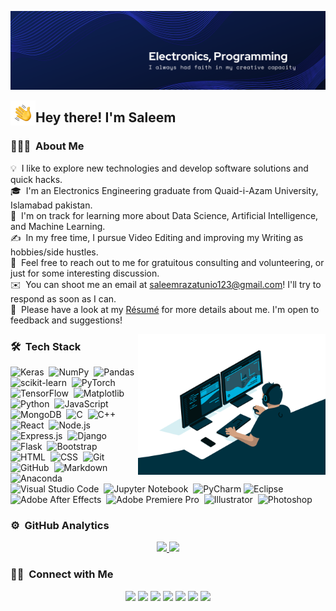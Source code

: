 ![Technology_Banner.](https://github.com/RazaSaleem/RazaSaleem/blob/main/assets/Technology_LinkedIn_Banner.png)

<img alt="Night Coding" src="./assets/Hand%20Wave.gif" width='40' align="left"/><h2>Hey there! I'm Saleem</h2>

<!-- ## 👋 &nbsp;Hey there! I'm Saleem -->

### 👨🏻‍💻 &nbsp;About Me

💡 &nbsp;I like to explore new technologies and develop software solutions and quick hacks.\
🎓 &nbsp;I'm an Electronics Engineering graduate from Quaid-i-Azam University, Islamabad pakistan.\
🌱 &nbsp;I'm on track for learning more about Data Science, Artificial Intelligence, and Machine Learning.\
✍️ &nbsp;In my free time, I pursue Video Editing and improving my Writing as hobbies/side hustles.\
💬 &nbsp;Feel free to reach out to me for gratuitous consulting and volunteering, or just for some interesting discussion.\
✉️ &nbsp;You can shoot me an email at saleemrazatunio123@gmail.com! I'll try to respond as soon as I can.\
📄 &nbsp;Please have a look at my [Résumé](https://drive.google.com/file/d/1GUKtL0MSP-oCKCTOByPThWXOl84Dwlsp/view?usp=sharing) for more details about me. I'm open to feedback and suggestions!

<img alt="Computer Programmer" src="https://github.com/RazaSaleem/RazaSaleem/blob/main/assets/computerprogrammer.gif" width='300' align="right"/>

### 🛠 &nbsp;Tech Stack

![Keras](https://img.shields.io/badge/-Keras-05122A?style=flate&logo=Keras)&nbsp;
![NumPy](https://img.shields.io/badge/-numpy-05122A?style=flat&logo=numpy)&nbsp;
![Pandas](https://img.shields.io/badge/-pandas-05122A?style=flat&logo=pandas)&nbsp;
![scikit-learn](https://img.shields.io/badge/-scikit-05122A?style=flat&logo=scikit-learn)&nbsp;
![PyTorch](https://img.shields.io/badge/-PyTorch-05122A?style=flat&logo=PyTorch)&nbsp;
![TensorFlow](https://img.shields.io/badge/-TensorFlow-05122A?style=flat&logo=TensorFlow)&nbsp;
![Matplotlib](https://img.shields.io/badge/-Matplotlib-05122A?style=flat&logo=Matplotlib)&nbsp;\
![Python](https://img.shields.io/badge/-Python-05122A?style=flat&logo=python)&nbsp;
![JavaScript](https://img.shields.io/badge/-JavaScript-05122A?style=flat&logo=javascript)&nbsp;
![MongoDB](https://img.shields.io/badge/-MongoDB-05122A?style=flat&logo=mongodb)&nbsp;
![C](https://img.shields.io/badge/-C-05122A?style=flat&logo=C&logoColor=A8B9CC)&nbsp;
![C++](https://img.shields.io/badge/-C++-05122A?style=flat&logo=C%2B%2B&logoColor=00599C)&nbsp;\
![React](https://img.shields.io/badge/-React-05122A?style=flat&logo=react)&nbsp;
![Node.js](https://img.shields.io/badge/-Node.js-05122A?style=flat&logo=node.js)&nbsp;
![Express.js](https://img.shields.io/badge/express.js-%23404d59.svg?style=flat&logo=express&logoColor=%2361DAFB)&nbsp;
![Django](https://img.shields.io/badge/-Django-05122A?style=flat&logo=django&logoColor=092E20)&nbsp;
![Flask](https://img.shields.io/badge/-Flask-05122A?style=flat&logo=flask)&nbsp;
![Bootstrap](https://img.shields.io/badge/-Bootstrap-05122A?style=flat&logo=bootstrap&logoColor=563D7C)\
![HTML](https://img.shields.io/badge/-HTML-05122A?style=flat&logo=HTML5)&nbsp;
![CSS](https://img.shields.io/badge/-CSS-05122A?style=flat&logo=CSS3&logoColor=1572B6)&nbsp;
![Git](https://img.shields.io/badge/-Git-05122A?style=flat&logo=git)&nbsp;
![GitHub](https://img.shields.io/badge/-GitHub-05122A?style=flat&logo=github)&nbsp;
![Markdown](https://img.shields.io/badge/-Markdown-05122A?style=flat&logo=markdown)\
![Anaconda](https://img.shields.io/badge/-Anaconda-05122A?style=flat&logo=anaconda)&nbsp;
![Visual Studio Code](https://img.shields.io/badge/-Visual%20Studio%20Code-05122A?style=flat&logo=visual-studio-code&logoColor=007ACC)&nbsp;
![Jupyter Notebook](https://img.shields.io/badge/-jupyter-05122A?style=flat&logo=jupyter)&nbsp;
![PyCharm](https://img.shields.io/badge/-pycharm-05122A?style=flat&logo=pycharm)
![Eclipse](https://img.shields.io/badge/-Eclipse-05122A?style=flat&logo=eclipse-ide&logoColor=2C2255)\
![Adobe After Effects](https://img.shields.io/badge/-After-05122A?style=flat&logo=Adobe%20After%20Effects)&nbsp;
![Adobe Premiere Pro](https://img.shields.io/badge/-Premiere-05122A?style=flat&logo=Adobe%20Premiere%20Pro)&nbsp;
![Illustrator](https://img.shields.io/badge/-Illustrator-05122A?style=flat&logo=adobe-illustrator)&nbsp;
![Photoshop](https://img.shields.io/badge/-Photoshop-05122A?style=flat&logo=adobe-photoshop)&nbsp;


### ⚙️ &nbsp;GitHub Analytics

<p align="center">
<a href="https://github.com/AVS1508">
  <img height="180em" src="https://github-readme-stats-eight-theta.vercel.app/api?username=AVS1508&show_icons=true&theme=algolia&include_all_commits=true&count_private=true"/>
  <img height="180em" src="https://github-readme-stats-eight-theta.vercel.app/api/top-langs/?username=AVS1508&layout=compact&langs_count=8&theme=algolia"/>
</a>
</p>

### 🤝🏻 &nbsp;Connect with Me

<p align="center">
<a href="https://www.adityavsingh.com"><img src="https://img.shields.io/badge/-adityavsingh.com-3423A6?style=flat&logo=Google-Chrome&logoColor=white"/></a>
<a href="https://linkedin.com/in/AVS1508"><img src="https://img.shields.io/badge/-Aditya%20Vikram%20Singh-0077B5?style=flat&logo=Linkedin&logoColor=white"/></a>
<a href="mailto:avsingh@umass.edu"><img src="https://img.shields.io/badge/-avsingh@umass.edu-D14836?style=flat&logo=Gmail&logoColor=white"/></a>
<a href="https://instagram.com/adityavs_"><img src="https://img.shields.io/badge/-@adityavs__-E4405F?style=flat&logo=Instagram&logoColor=white"/></a>
<a href="https://facebook.com/AVS1508"><img src="https://img.shields.io/badge/-@AVS1508-1877F2?style=flat&logo=Facebook&logoColor=white"/></a>
<a href="https://www.pinterest.ca/AVS1508"><img src="https://img.shields.io/badge/-@AVS1508-BD081C?style=flat&logo=Pinterest&logoColor=white"/></a>
<a href="https://www.behance.net/AVS1508"><img src="https://img.shields.io/badge/-@AVS1508-1769FF?style=flat&logo=Behance&logoColor=white"/></a>
</p>

